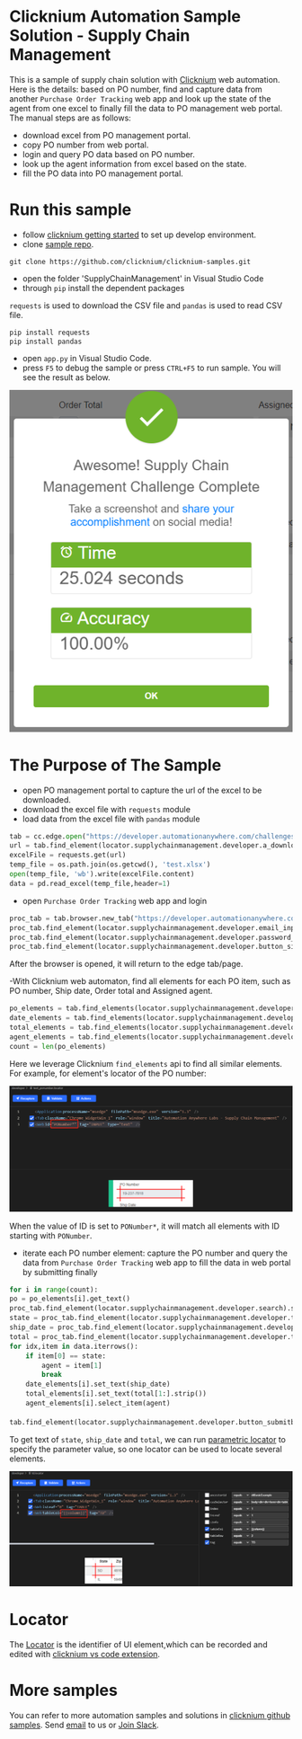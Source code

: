 # Clicknium Automation Sample Solution - Supply Chain Management

This is a sample of supply chain solution with [Clicknium](https://www.clicknium.com/) web automation.
Here is the details: based on PO number, find and capture data from another `Purchase Order Tracking` web app and look up the state of the agent from one excel to finally fill the data to PO management web portal.
The manual steps are as follows:
- download excel from PO management portal.
- copy PO number from web portal.
- login and query PO data based on PO number.
- look up the agent information from excel based on the state.
- fill the PO data into PO management portal.


# Run this sample
- follow [clicknium getting started](https://www.clicknium.com/documents) to set up develop environment.
- clone [sample repo](https://github.com/clicknium/clicknium-samples).
```
git clone https://github.com/clicknium/clicknium-samples.git
```
- open the folder 'SupplyChainManagement' in Visual Studio Code
- through `pip` install the dependent packages
  
`requests` is used to download the CSV file and `pandas` is used to read CSV file.

```
pip install requests
pip install pandas
```
- open `app.py` in Visual Studio Code.
- press `F5` to debug the sample or press `CTRL+F5` to run sample.
You will see the result as below.

![result](img/result.png)

# The Purpose of The Sample
- open PO management portal to capture the url of the excel to be downloaded.
- download the excel file with `requests` module
- load data from the excel file with `pandas` module 

```python
tab = cc.edge.open("https://developer.automationanywhere.com/challenges/automationanywherelabs-supplychainmanagement.html")
url = tab.find_element(locator.supplychainmanagement.developer.a_downloadagentterritoryspreadsheet).get_property("href")
excelFile = requests.get(url)
temp_file = os.path.join(os.getcwd(), 'test.xlsx')
open(temp_file, 'wb').write(excelFile.content)
data = pd.read_excel(temp_file,header=1)
```

- open `Purchase Order Tracking` web app and login
  
```python
proc_tab = tab.browser.new_tab("https://developer.automationanywhere.com/challenges/AutomationAnywhereLabs-POTrackingLogin.html")
proc_tab.find_element(locator.supplychainmanagement.developer.email_inputemail).set_text('username')
proc_tab.find_element(locator.supplychainmanagement.developer.password_inputpassword).set_text('password')
proc_tab.find_element(locator.supplychainmanagement.developer.button_signin).click()
```
After the browser is opened, it will return to the edge tab/page.

-With Clicknium web automaton, find all elements for each PO item, such as PO number, Ship date, Order total and Assigned agent.

```python
po_elements = tab.find_elements(locator.supplychainmanagement.developer.text_ponumber)
date_elements = tab.find_elements(locator.supplychainmanagement.developer.text_shipdate)
total_elements = tab.find_elements(locator.supplychainmanagement.developer.text_ordertotal)
agent_elements = tab.find_elements(locator.supplychainmanagement.developer.select_agent)
count = len(po_elements)
```

Here we leverage Clicknium `find_elements` api to find all similar elements. For example, for element's locator of the PO number:

![locator1](img/locator1.png)

When the value of ID is set to `PONumber*`, it will match all elements with ID starting with `PONumber`.

- iterate each PO number element: capture the PO number and query the data from `Purchase Order Tracking` web app to fill the data in web portal by submitting finally

```python
for i in range(count):
po = po_elements[i].get_text()
proc_tab.find_element(locator.supplychainmanagement.developer.search).set_text(po)
state = proc_tab.find_element(locator.supplychainmanagement.developer.td, {"column":5}).get_text()
ship_date = proc_tab.find_element(locator.supplychainmanagement.developer.td, {"column":'7'}).get_text()
total = proc_tab.find_element(locator.supplychainmanagement.developer.td, {"column":'8'}).get_text()
for idx,item in data.iterrows():
    if item[0] == state:
        agent = item[1]
        break
    date_elements[i].set_text(ship_date)
    total_elements[i].set_text(total[1:].strip())
    agent_elements[i].select_item(agent)
    
tab.find_element(locator.supplychainmanagement.developer.button_submitbutton).click()
```

To get text of `state`, `ship_date` and `total`, we can run [parametric locator](https://www.clicknium.com/documents/concepts/parametric_locator) to specify the parameter value, so one locator can be used to locate several elements.

![parametric locator](img/parametric_locator.png)


# Locator
The [Locator](https://www.clicknium.com/documents/concepts/locator) is the identifier of UI element,which can be recorded and edited with [clicknium vs code extension](https://marketplace.visualstudio.com/items?itemName=ClickCorp.clicknium).

# More samples
You can refer to more automation samples and solutions in [clicknium github samples](https://github.com/clicknium/clicknium-samples).
Send [email](mailto:support@clicknium.com) to us or [Join Slack](https://join.slack.com/t/clicknium/shared_invite/zt-1cfxsstw7-s0CeJdhyg5wQ1h7_KKc6QQ).


